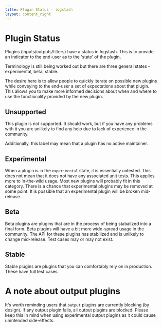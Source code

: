 ```yaml
---
title: Plugin Status - logstash
layout: content_right
---
```

# Plugin Status

Plugins (inputs/outputs/filters) have a status in logstash. This is to provide
an indicator to the end-user as to the 'state' of the plugin.

Terminology is still being worked out but there are three general states -
experimental, beta, stable.

The desire here is to allow people to quickly iterate on possible new plugins
while conveying to the end-user a set of expectations about that plugin. This
allows you to make more informed decisions about when and where to use the
functionality provided by the new plugin.

## Unsupported

This plugin is not supported. It should work, but if you have any problems with
it you are unlikely to find any help due to lack of experience in the community.

Additionally, this label may mean that a plugin has no active maintainer.

## Experimental

When a plugin is in the `experimental` state, it is essentially untested. This
does not mean that it does not have any associated unit tests. This applies
more to in-the-wild usage. Most new plugins will probably fit in this category.
There is a chance that experimental plugins may be removed at some point. It is
possible that an experimental plugin will be broken mid-release.

## Beta

Beta plugins are plugins that are in the process of being stabalized into a
final form. Beta plugins will have a bit more wide-spread usage in the
community. The API for these plugins has stabilized and is unlikely to change
mid-release. Test cases may or may not exist.

## Stable

Stable plugins are plugins that you can comfortably rely on in production.
These have full test cases.

# A note about output plugins

It's worth reminding users that `output` plugins are currently blocking (by
design). If any output plugin fails, all output plugins are blocked. Please
keep this in mind when using experimental output plugins as it could cause
unintended side-effects.
